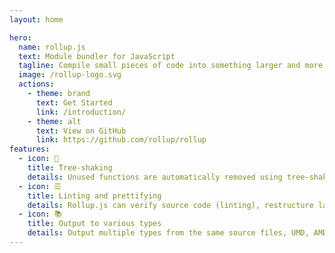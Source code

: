 ```yaml
---
layout: home

hero:
  name: rollup.js
  text: Module bundler for JavaScript
  tagline: Compile small pieces of code into something larger and more complex
  image: /rollup-logo.svg
  actions:
    - theme: brand
      text: Get Started
      link: /introduction/
    - theme: alt
      text: View on GitHub
      link: https://github.com/rollup/rollup
features:
  - icon: 🌳
    title: Tree-shaking
    details: Unused functions are automatically removed using tree-shaking methods which reduce file sizes and improve performance.
  - icon: ☲
    title: Linting and prettifying
    details: Rollup.js can verify source code (linting), restructure layout (prettify), and make other syntax checks.
  - icon: 📚
    title: Output to various types
    details: Output multiple types from the same source files, UMD, AMD, CommonJS, ES6 modules, and more.
---
```

